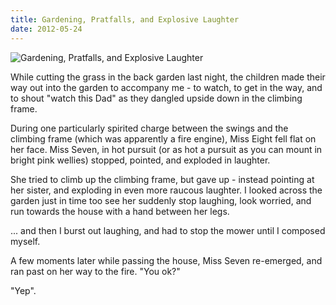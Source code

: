 ```yaml
---
title: Gardening, Pratfalls, and Explosive Laughter
date: 2012-05-24
---
```


![Gardening, Pratfalls, and Explosive Laughter](https://source.unsplash.com/s9CC2SKySJM/1600x900)

While cutting the grass in the back garden last night, the children made their way out into the garden to accompany me - to watch, to get in the way, and to shout "watch this Dad" as they dangled upside down in the climbing frame.

During one particularly spirited charge between the swings and the climbing frame (which was apparently a fire engine), Miss Eight fell flat on her face. Miss Seven, in hot pursuit (or as hot a pursuit as you can mount in bright pink wellies) stopped, pointed, and exploded in laughter.

She tried to climb up the climbing frame, but gave up - instead pointing at her sister, and exploding in even more raucous laughter. I looked across the garden just in time too see her suddenly stop laughing, look worried, and run towards the house with a hand between her legs.

... and then I burst out laughing, and had to stop the mower until I composed myself.

A few moments later while passing the house, Miss Seven re-emerged, and ran past on her way to the fire. "You ok?"

"Yep".